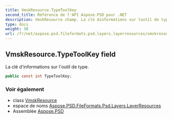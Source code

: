 ```yaml
---
title: VmskResource.TypeToolKey
second_title: Référence de l'API Aspose.PSD pour .NET
description: VmskResource champ. La clé dinformations sur loutil de type.
type: docs
weight: 30
url: /fr/net/aspose.psd.fileformats.psd.layers.layerresources/vmskresource/typetoolkey/
---
```

## VmskResource.TypeToolKey field

La clé d'informations sur l'outil de type.

```csharp
public const int TypeToolKey;
```

### Voir également

* class [VmskResource](../)
* espace de noms [Aspose.PSD.FileFormats.Psd.Layers.LayerResources](../../vmskresource/)
* Assemblée [Aspose.PSD](../../../)


